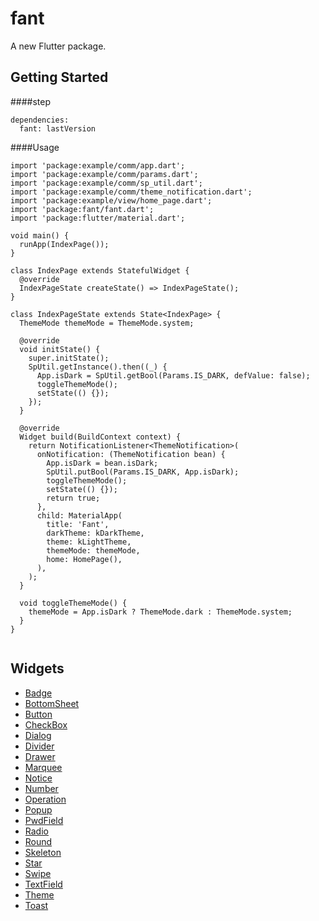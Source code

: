 # fant

A new Flutter package.

## Getting Started


####step

```
dependencies:
  fant: lastVersion
```


####Usage

```
import 'package:example/comm/app.dart';
import 'package:example/comm/params.dart';
import 'package:example/comm/sp_util.dart';
import 'package:example/comm/theme_notification.dart';
import 'package:example/view/home_page.dart';
import 'package:fant/fant.dart';
import 'package:flutter/material.dart';

void main() {
  runApp(IndexPage());
}

class IndexPage extends StatefulWidget {
  @override
  IndexPageState createState() => IndexPageState();
}

class IndexPageState extends State<IndexPage> {
  ThemeMode themeMode = ThemeMode.system;

  @override
  void initState() {
    super.initState();
    SpUtil.getInstance().then((_) {
      App.isDark = SpUtil.getBool(Params.IS_DARK, defValue: false);
      toggleThemeMode();
      setState(() {});
    });
  }

  @override
  Widget build(BuildContext context) {
    return NotificationListener<ThemeNotification>(
      onNotification: (ThemeNotification bean) {
        App.isDark = bean.isDark;
        SpUtil.putBool(Params.IS_DARK, App.isDark);
        toggleThemeMode();
        setState(() {});
        return true;
      },
      child: MaterialApp(
        title: 'Fant',
        darkTheme: kDarkTheme,
        theme: kLightTheme,
        themeMode: themeMode,
        home: HomePage(),
      ),
    );
  }

  void toggleThemeMode() {
    themeMode = App.isDark ? ThemeMode.dark : ThemeMode.system;
  }
}


```


## Widgets

- [Badge](https://github.com/yx544806988/fant/blob/master/lib/badge/index.dart) 
- [BottomSheet](https://github.com/yx544806988/fant/blob/master/lib/bottomsheet/index.dart)
- [Button](https://github.com/yx544806988/fant/blob/master/lib/button/index.dart)
- [CheckBox](https://github.com/yx544806988/fant/blob/master/lib/checkbox/index.dart)
- [Dialog](https://github.com/yx544806988/fant/blob/master/lib/dialog/index.dart)
- [Divider](https://github.com/yx544806988/fant/blob/master/lib/divider/index.dart)
- [Drawer](https://github.com/yx544806988/fant/blob/master/lib/drawer/index.dart)
- [Marquee](https://github.com/yx544806988/fant/blob/master/lib/marquee/index.dart)
- [Notice](https://github.com/yx544806988/fant/blob/master/lib/notice/index.dart)
- [Number](https://github.com/yx544806988/fant/blob/master/lib/number/index.dart)
- [Operation](https://github.com/yx544806988/fant/blob/master/lib/operation/index.dart)
- [Popup](https://github.com/yx544806988/fant/blob/master/lib/popup/index.dart)
- [PwdField](https://github.com/yx544806988/fant/blob/master/lib/pwd_field/index.dart)
- [Radio](https://github.com/yx544806988/fant/blob/master/lib/radio/index.dart)
- [Round](https://github.com/yx544806988/fant/blob/master/lib/round/index.dart)
- [Skeleton](https://github.com/yx544806988/fant/blob/master/lib/skeleton/index.dart)
- [Star](https://github.com/yx544806988/fant/blob/master/lib/star/index.dart)
- [Swipe](https://github.com/yx544806988/fant/blob/master/lib/swipe/index.dart)
- [TextField](https://github.com/yx544806988/fant/blob/master/lib/textfield/index.dart)
- [Theme](https://github.com/yx544806988/fant/blob/master/lib/theme/index.dart)
- [Toast](https://github.com/yx544806988/fant/blob/master/lib/toast/index.dart)


